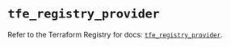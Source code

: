 # `tfe_registry_provider`

Refer to the Terraform Registry for docs: [`tfe_registry_provider`](https://registry.terraform.io/providers/hashicorp/tfe/0.52.0/docs/resources/registry_provider).
